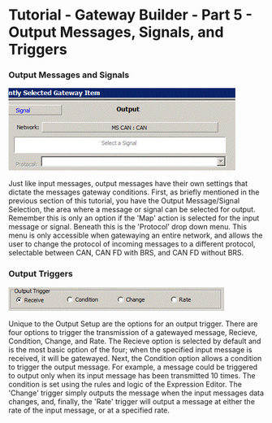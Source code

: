 # Tutorial - Gateway Builder - Part 5 - Output Messages, Signals, and Triggers

### Output Messages and Signals

![Figure 1](../../.gitbook/assets/GWBImage10.gif)

Just like input messages, output messages have their own settings that dictate the messages gateway conditions. First, as briefly mentioned in the previous section of this tutorial, you have the Output Message/Signal Selection, the area where a message or signal can be selected for output. Remember this is only an option if the 'Map' action is selected for the input message or signal. Beneath this is the 'Protocol' drop down menu. This menu is only accessible when gatewaying an entire network, and allows the user to change the protocol of incoming messages to a different protocol, selectable between CAN, CAN FD with BRS, and CAN FD without BRS.

### Output Triggers

![Figure 2](../../.gitbook/assets/GWBImage11.gif)

Unique to the Output Setup are the options for an output trigger. There are four options to trigger the transmission of a gatewayed message, Recieve, Condition, Change, and Rate. The Recieve option is selected by default and is the most basic option of the four; when the specified input message is received, it will be gatewayed. Next, the Condition option allows a condition to trigger the output message. For example, a message could be triggered to output only when its input message has been transmitted 10 times. The condition is set using the rules and logic of the Expression Editor. The 'Change' trigger simply outputs the message when the input messages data changes, and, finally, the 'Rate' trigger will output a message at either the rate of the input message, or at a specified rate.
